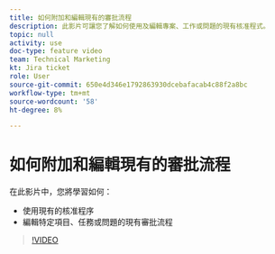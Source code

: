 ```yaml
---
title: 如何附加和編輯現有的審批流程
description: 此影片可讓您了解如何使用及編輯專案、工作或問題的現有核准程式。
topic: null
activity: use
doc-type: feature video
team: Technical Marketing
kt: Jira ticket
role: User
source-git-commit: 650e4d346e1792863930dcebafacab4c88f2a8bc
workflow-type: tm+mt
source-wordcount: '58'
ht-degree: 8%

---
```


# 如何附加和編輯現有的審批流程

在此影片中，您將學習如何：

* 使用現有的核准程序
* 編輯特定項目、任務或問題的現有審批流程

>[!VIDEO](https://video.tv.adobe.com/v/335226/?quality=12&learn=on)
